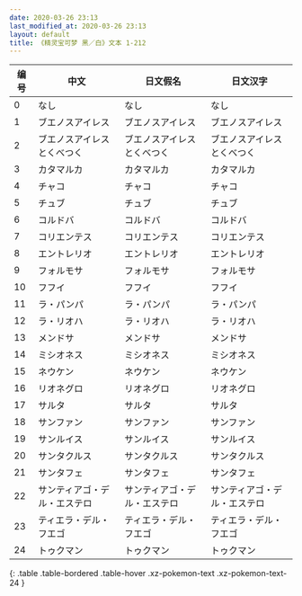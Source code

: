 ```yaml
---
date: 2020-03-26 23:13
last_modified_at: 2020-03-26 23:13
layout: default
title: 《精灵宝可梦 黑／白》文本 1-212
---
```

| 编号 | 中文 | 日文假名 | 日文汉字 |
| ---- | ---- | ---- | --- |
| 0 | なし | なし | なし |
| 1 | ブエノスアイレス | ブエノスアイレス | ブエノスアイレス |
| 2 | ブエノスアイレスとくべつく | ブエノスアイレスとくべつく | ブエノスアイレスとくべつく |
| 3 | カタマルカ | カタマルカ | カタマルカ |
| 4 | チャコ | チャコ | チャコ |
| 5 | チュブ | チュブ | チュブ |
| 6 | コルドバ | コルドバ | コルドバ |
| 7 | コリエンテス | コリエンテス | コリエンテス |
| 8 | エントレリオ | エントレリオ | エントレリオ |
| 9 | フォルモサ | フォルモサ | フォルモサ |
| 10 | フフイ | フフイ | フフイ |
| 11 | ラ・パンパ | ラ・パンパ | ラ・パンパ |
| 12 | ラ・リオハ | ラ・リオハ | ラ・リオハ |
| 13 | メンドサ | メンドサ | メンドサ |
| 14 | ミシオネス | ミシオネス | ミシオネス |
| 15 | ネウケン | ネウケン | ネウケン |
| 16 | リオネグロ | リオネグロ | リオネグロ |
| 17 | サルタ | サルタ | サルタ |
| 18 | サンファン | サンファン | サンファン |
| 19 | サンルイス | サンルイス | サンルイス |
| 20 | サンタクルス | サンタクルス | サンタクルス |
| 21 | サンタフェ | サンタフェ | サンタフェ |
| 22 | サンティアゴ・デル・エステロ | サンティアゴ・デル・エステロ | サンティアゴ・デル・エステロ |
| 23 | ティエラ・デル・フエゴ | ティエラ・デル・フエゴ | ティエラ・デル・フエゴ |
| 24 | トゥクマン | トゥクマン | トゥクマン |
{: .table .table-bordered .table-hover .xz-pokemon-text .xz-pokemon-text-24 }